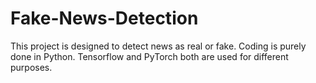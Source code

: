 # Fake-News-Detection

This project is designed to detect news as real or fake. Coding is purely done in Python. Tensorflow and PyTorch both are used for different purposes.
